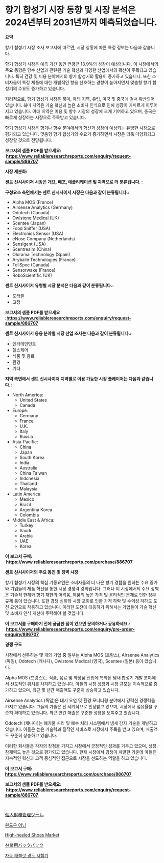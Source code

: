 <p><h1>향기 합성기 시장 동향 및 시장 분석은 2024년부터 2031년까지 예측되었습니다.</h1></p><p><strong>요약</strong></p>
<p><p>향기 합성기 시장 조사 보고서에 따르면, 시장 상황에 따른 특정 정보는 다음과 같습니다. </p><p>향기 합성기 시장은 예측 기간 동안 연평균 13.9%의 성장이 예상됩니다. 이 시장에서의 주요 동향은 향수 산업과 관련된 기술 혁신과 다양한 산업에서의 확산이 주목되고 있습니다. 특히 건강 및 미용 분야에서의 향기 합성기의 활용이 증가하고 있습니다. 또한 소비자들이 특정 제품에 대한 개별적인 향을 선호하는 경향이 높아지면서 맞춤형 향기 합성기의 수요도 증가하고 있습니다.</p><p>지리적으로, 향기 합성기 시장은 북미, 아태 지역, 유럽, 미국 및 중국에 걸쳐 확산되어 있습니다. 북미 지역은 기술 혁신과 높은 소비자 인식으로 인해 성장이 가파르게 이루어지고 있습니다. 아태 지역은 미용 및 향수 시장의 성장에 크게 기여하고 있으며, 중국은 빠르게 성장하는 시장으로 주목받고 있습니다.</p><p>향기 합성기 시장은 향기나 향수 분야에서의 혁신과 성장이 예상되는 유망한 시장으로 평가되고 있습니다. 맞춤형 향기 합성기의 수요가 증가하면서 시장은 더욱 다양화되고 성장할 것으로 전망됩니다.</p></p>
<p><strong>보고서의 샘플 PDF를 받으세요: &nbsp;<a href="https://www.reliableresearchreports.com/enquiry/request-sample/886707">https://www.reliableresearchreports.com/enquiry/request-sample/886707</a></strong></p>
<p><strong>시장 세분화:</strong></p>
<p><strong> 센트 신시사이저 시장은 개요, 배포, 애플리케이션 및 지역으로 더 분류됩니다. :</strong></p>
<p><strong>구성요소 측면에서는 센트 신시사이저 시장은 다음과 같이 분류됩니다.:</strong></p>
<p><ul><li>Alpha MOS (France)</li><li>Airsense Analytics (Germany)</li><li>Odotech (Canada)</li><li>Owlstone Medical (UK)</li><li>Scentee (Japan)</li><li>Food Sniffer (USA)</li><li>Electronics Sensor (USA)</li><li>eNose Company (Netherlands)</li><li>Sensigent (USA)</li><li>Scentrealm (China)</li><li>Olorama Technology (Spain)</li><li>Aryballe Technologies (France)</li><li>TellSpec (Canada)</li><li>Sensorwake (France)</li><li>RoboScientific (UK)</li></ul></p>
<p><strong> 센트 신시사이저 유형별 시장 분석은 다음과 같이 분류됩니다.:</strong></p>
<p><ul><li>포터블</li><li>고정</li></ul></p>
<p><strong>보고서의 샘플 PDF를 받으세요 :<a href="https://www.reliableresearchreports.com/enquiry/request-sample/886707">https://www.reliableresearchreports.com/enquiry/request-sample/886707</a></strong></p>
<p><strong> 센트 신시사이저 응용 분야별 시장 산업 조사는 다음과 같이 분류됩니다.:</strong></p>
<p><ul><li>엔터테인먼트</li><li>헬스케어</li><li>식품 및 음료</li><li>환경</li><li>기타</li></ul></p>
<p><strong>지역 측면에서 센트 신시사이저 지역별로 이용 가능한 시장 플레이어는 다음과 같습니다.:</strong></p>
<p><ul>
    <li>
        North America:
        <ul>
            <li>United States</li>
            <li>Canada</li>
        </ul>
    </li>
    <li>
        Europe:
        <ul>
            <li>Germany</li>
            <li>France</li>
            <li>U.K.</li>
            <li>Italy</li>
            <li>Russia</li>
        </ul>
    </li>
    <li>
        Asia-Pacific:
        <ul>
            <li>China</li>
            <li>Japan</li>
            <li>South Korea</li>
            <li>India</li>
            <li>Australia</li>
            <li>China Taiwan</li>
            <li>Indonesia</li>
            <li>Thailand</li>
            <li>Malaysia</li>
        </ul>
    </li>
    <li>
        Latin America:
        <ul>
            <li>Mexico</li>
            <li>Brazil</li>
            <li>Argentina Korea</li>
            <li>Colombia</li>
        </ul>
    </li>
    <li>
        Middle East & Africa:
        <ul>
            <li>Turkey</li>
            <li>Saudi</li>
            <li>Arabia</li>
            <li>UAE</li>
            <li>Korea</li>
        </ul>
    </li>
    </ul></p>
<p><strong>이 보고서 구매: &nbsp;<a href="https://www.reliableresearchreports.com/purchase/886707">https://www.reliableresearchreports.com/purchase/886707</a></strong></p>
<p><strong>센트 신시사이저의 주요 동인 및 장벽 시장</strong></p>
<p><p>향기 합성기 시장의 핵심 기동요인은 소비자들의 더 나은 향기 경험을 원하는 수요 증가와 기업들의 제품 혁신을 통한 시장 경쟁력 강화입니다. 그러나 이 시장에서의 주요 장벽은 기술적 한계와 향기 재현의 어려움, 제품의 높은 가격 및 윤리적인 문제로 인한 정부 규제 등이 있습니다. 또한 경쟁 심화와 시장 포화로 인한 가격 하락 및 수익성 저하도 도전 요인으로 작용하고 있습니다. 이러한 도전에 대응하기 위해서는 기업들이 기술 혁신 및 소비자 인식 개선에 주력해야 할 것입니다.</p></p>
<p><strong>이 보고서를 구매하기 전에 궁금한 점이 있으면 문의하거나 공유하세요.: &nbsp;<a href="https://www.reliableresearchreports.com/enquiry/pre-order-enquiry/886707">https://www.reliableresearchreports.com/enquiry/pre-order-enquiry/886707</a></strong></p>
<p><strong>경쟁 구도</strong></p>
<p><p>시장에서 선두하는 몇 개의 기업 중 일부는 Alpha MOS (프랑스), Airsense Analytics (독일), Odotech (캐나다), Owlstone Medical (영국), Scentee (일본) 등이 있습니다.</p><p>Alpha MOS (프랑스)는 식품, 음료 및 화장품 산업에 특화된 냄새 합성기 개발 분야에서 선도적인 위치를 차지하고 있습니다. 이들의 시장 성장과 시장 규모는 지속적으로 증가하고 있으며, 최근 몇 년간 매출액도 꾸준히 상승하고 있습니다.</p><p>Airsense Analytics (독일)은 대기 오염 및 환경 모니터링 분야에서 강력한 경쟁력을 가지고 있습니다. 그들의 기술은 전 세계적으로 인정받고 있으며, 시장에서 점유율을 꾸준히 확대하고 있습니다. 최근 연간 매출은 꾸준한 성장을 보여주고 있습니다.</p><p>Odotech (캐나다)는 폐기물 처리 및 폐수 처리 시스템에서 냄새 감지 기술을 개발하고 있습니다. 이들은 높은 기술력과 질적인 서비스로 시장에서 주목을 받고 있으며, 매출액도 꾸준히 상승하고 있습니다.</p><p>이러한 회사들은 각자의 장점을 가지고 시장에서 긍정적인 성과를 거두고 있으며, 성장 잠재력도 높은 것으로 평가되고 있습니다. 현재 시장에서 경쟁이 치열한 가운데 이들은 지속적인 혁신과 고객 중심적인 접근으로 시장을 선도하는 역할을 하고 있습니다.</p></p>
<p><strong>이 보고서 구매: &nbsp; <a href="https://www.reliableresearchreports.com/purchase/886707">https://www.reliableresearchreports.com/purchase/886707</a></strong></p>
<p><strong>보고서의 샘플 PDF를 받으세요: &nbsp;<a href="https://www.reliableresearchreports.com/enquiry/request-sample/886707">https://www.reliableresearchreports.com/enquiry/request-sample/886707</a></strong><strong></strong></p>
<p>&nbsp;</p>
<p><p><a href="https://github.com/zoetazuur/Market-Research-Report-List-1/blob/main/743402917425.md">個人財務管理ツール</a></p><p><a href="https://medium.com/@earlfeffersj/%EC%B0%BD%EB%AC%B8-%EC%98%A4%EB%B2%84%ED%97%B9%EC%8B%9C%EC%9E%A5-%EC%8B%9C%EC%9E%A5-%EC%A0%90%EC%9C%A0%EC%9C%A8-%EC%8B%9C%EC%9E%A5-%EB%8F%99%ED%96%A5-%EB%B0%8F-%EB%AF%B8%EB%9E%98-%EC%84%B1%EC%9E%A5-%ED%83%90%EC%83%89-03aab4560c39">윈도우 어닝</a></p><p><a href="https://www.linkedin.com/pulse/high-heeled-shoes-market-size-evaluating-its-trends-growth-hgyke?trackingId=uXTgqsB54Sxwcdi3ysvk%2Bw%3D%3D">High-heeled Shoes Market</a></p><p><a href="https://medium.com/@kamdeall7845/%E6%A3%AE%E6%9E%97%E6%A5%AD%E7%94%A8%E3%83%90%E3%83%83%E3%82%AF%E3%83%91%E3%83%83%E3%82%AF%E3%81%AE%E5%B8%82%E5%A0%B4%E5%8B%95%E5%90%91%E3%81%A8%E5%B8%82%E5%A0%B4%E5%88%86%E6%9E%90%E3%81%AF-2024%E5%B9%B4%E3%81%8B%E3%82%892031%E5%B9%B4%E3%81%AE%E6%9C%9F%E9%96%93%E3%81%AB%E4%BA%88%E6%B8%AC%E3%81%95%E3%82%8C%E3%81%A6%E3%81%84%E3%81%BE%E3%81%99-db4f1f3ce70d">林業用バックパック</a></p><p><a href="https://medium.com/@flower89678/%EC%9E%90%EB%8F%99-%EC%95%8C%EC%95%BD-%EA%B2%BD%EB%8F%84-%EC%B8%A1%EC%A0%95%EA%B8%B0-%EC%8B%9C%EC%9E%A5-%EA%B7%9C%EB%AA%A8-cagr-%ED%8A%B8%EB%A0%8C%EB%93%9C-2024-2030-ff4d200dbc42">자동 태블릿 경도 시험기</a></p></p>